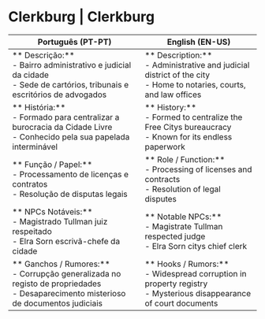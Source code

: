 # Clerkburg | Clerkburg

| **Português (PT-PT)**                                                                                                                      | **English (EN-US)**                                                                                                        |
| ------------------------------------------------------------------------------------------------------------------------------------------ | -------------------------------------------------------------------------------------------------------------------------- |
| ** Descrição:**<br> - Bairro administrativo e judicial da cidade<br> - Sede de cartórios, tribunais e escritórios de advogados           | ** Description:**<br> - Administrative and judicial district of the city<br> - Home to notaries, courts, and law offices |
| ** História:**<br> - Formado para centralizar a burocracia da Cidade Livre<br> - Conhecido pela sua papelada interminável                | ** History:**<br> - Formed to centralize the Free Citys bureaucracy<br> - Known for its endless paperwork               |
| ** Função / Papel:**<br> - Processamento de licenças e contratos<br> - Resolução de disputas legais                                      | ** Role / Function:**<br> - Processing of licenses and contracts<br> - Resolution of legal disputes                      |
| ** NPCs Notáveis:**<br> - Magistrado Tullman  juiz respeitado<br> - Elra Sorn  escrivã-chefe da cidade                                 | ** Notable NPCs:**<br> - Magistrate Tullman  respected judge<br> - Elra Sorn  citys chief clerk                       |
| ** Ganchos / Rumores:**<br> - Corrupção generalizada no registo de propriedades<br> - Desaparecimento misterioso de documentos judiciais | ** Hooks / Rumors:**<br> - Widespread corruption in property registry<br> - Mysterious disappearance of court documents  |






